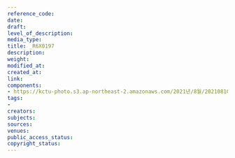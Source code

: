 ```yaml
---
reference_code: 
date: 
draft: 
level_of_description: 
media_type: 
title: _R6X0197
description: 
weight: 
modified_at: 
created_at: 
link: 
components:
- https://kctu-photo.s3.ap-northeast-2.amazonaws.com/2021년/8월/20210810_2021년+22기+민주노총+중앙통일선봉대+발대식/_R6X0197.jpg
tags:
- 
creators: 
subjects: 
sources: 
venues: 
public_access_status: 
copyright_status: 
---
```

